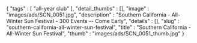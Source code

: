 {
  "tags" : [
              "all-year club"
            ],
  "detail_thumbs" : [],
  "image" : "images/ads/SCN_0051.jpg",
  "description" : "Southern California - All-Winter Sun Festival - 300 Events -- Come Early",
  "details" : [],
  "slug" : "southern-california-all-winter-sun-festival",
  "title" : "Southern California - All-Winter Sun Festival",
  "thumb" : "images/ads/SCN_0051_thumb.jpg"
}
